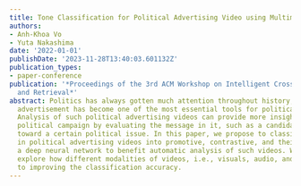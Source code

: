 ```yaml
---
title: Tone Classification for Political Advertising Video using Multimodal Cues
authors:
- Anh-Khoa Vo
- Yuta Nakashima
date: '2022-01-01'
publishDate: '2023-11-28T13:40:03.601132Z'
publication_types:
- paper-conference
publication: '*Proceedings of the 3rd ACM Workshop on Intelligent Cross-Data Analysis
  and Retrieval*'
abstract: Politics has always gotten much attention throughout history, and video
  advertisement has become one of the most essential tools for political communication.
  Analysis of such political advertising videos can provide more insight into the
  political campaign by evaluating the message in it, such as a candidate's attitude
  toward a certain political issue. In this paper, we propose to classify the tone
  in political advertising videos into promotive, contrastive, and their mixture using
  a deep neural network to benefit automatic analysis of such videos. We especially
  explore how different modalities of videos, i.e., visuals, audio, and text, contribute
  to improving the classification accuracy.
---
```

